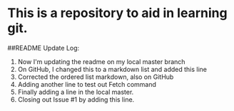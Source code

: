# This is a repository to aid in learning git.
##README Update Log:
1. Now I'm updating the readme on my local master branch
2. On GitHub, I changed this to a markdown list and added this line
3. Corrected the ordered list markdown, also on GitHub
4. Adding another line to test out Fetch command
5. Finally adding a line in the local master.
6. Closing out Issue #1 by adding this line.
